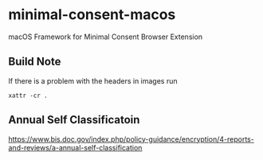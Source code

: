 # minimal-consent-macos

macOS Framework for Minimal Consent Browser Extension

## Build Note

If there is a problem with the headers in images run

```
xattr -cr .
```

## Annual Self Classificatoin

https://www.bis.doc.gov/index.php/policy-guidance/encryption/4-reports-and-reviews/a-annual-self-classification
